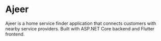 # Ajeer
Ajeer is a home service finder application that connects customers with nearby service providers. Built with ASP.NET Core backend and Flutter frontend.
